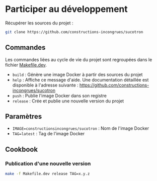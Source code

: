 # Participer au développement

Récupérer les sources du projet :

```sh
git clone https://github.com/constructions-incongrues/sucotron
```

## Commandes

Les commandes liées au cycle de vie du projet sont regroupées dans le fichier [Makefile.dev](Makefile.dev).

- `build` : Génère une image Docker à partir des sources du projet
- `help` : Affiche ce message d'aide. Une documentation détaillée est disponible à l'adresse suivante : https://github.com/constructions-incongrues/sucotron
- `push` : Publie l'image Docker dans son registre
- `release` : Crée et publie une nouvelle version du projet

## Paramètres

- `IMAGE=constructionsincongrues/sucotron` : Nom de l'image Docker
- `TAG=latest` : Tag de l'image Docker

## Cookbook

### Publication d'une nouvelle version

```sh
make -f Makefile.dev release TAG=x.y.z
```

